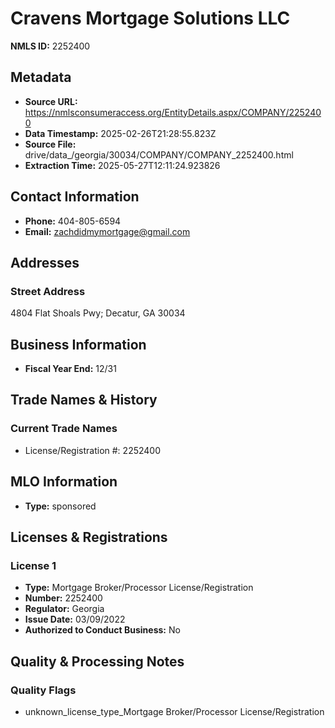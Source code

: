 # Cravens Mortgage Solutions LLC

**NMLS ID:** 2252400

## Metadata
- **Source URL:** https://nmlsconsumeraccess.org/EntityDetails.aspx/COMPANY/2252400
- **Data Timestamp:** 2025-02-26T21:28:55.823Z
- **Source File:** drive/data_/georgia/30034/COMPANY/COMPANY_2252400.html
- **Extraction Time:** 2025-05-27T12:11:24.923826

## Contact Information
- **Phone:** 404-805-6594
- **Email:** zachdidmymortgage@gmail.com

## Addresses
### Street Address
4804 Flat Shoals Pwy; Decatur, GA 30034

## Business Information
- **Fiscal Year End:** 12/31

## Trade Names & History
### Current Trade Names
- License/Registration #: 2252400

## MLO Information
- **Type:** sponsored

## Licenses & Registrations

### License 1
- **Type:** Mortgage Broker/Processor License/Registration
- **Number:** 2252400
- **Regulator:** Georgia
- **Issue Date:** 03/09/2022
- **Authorized to Conduct Business:** No

## Quality & Processing Notes
### Quality Flags
- unknown_license_type_Mortgage Broker/Processor License/Registration
